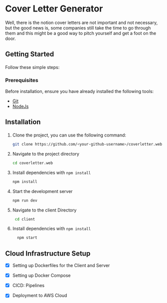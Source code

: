 # <div id="top"> Cover Letter Generator</div>
Well, there is the notion cover letters are not important and not necessary, but the good news is, some companies still take the time to go through them and this might be a good way to pitch yourself and get a foot on the door.


## <p id="getting_started">Getting Started</p>

Follow these simple steps:

### <p id="prerequisites">Prerequisites</p>

Before installation, ensure you have already installed the following tools:

-   [Git](https://git-scm.com/downloads)
-   [NodeJs](https://nodejs.org/en/download/)

## <p id="installation">Installation</p>

1. Clone the project, you can use the following command:

    ```bash
    git clone https://github.com/<your-github-username>/coverletter.web.git
    ```

2. Navigate to the project directory

    ```bash
    cd coverletter.web
    ```

3. Install dependencies with `npm install`

    ```bash
    npm install
    ```

4. Start the development server

    ```bash
    npm run dev
    ```
5. Navigate to the client Directory

    ```bash
     cd client
    ```

6. Install dependencies with `npm install`

    ```bash
      npm start
    ```

## Cloud Infrastructure Setup
- [x] Setting up Dockerfiles for the Client and Server
- [x] Setting up Docker Compose 
- [x] CICD: Pipelines
- [x] Deployment to AWS Cloud


